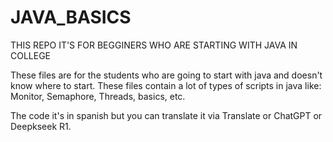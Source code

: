 # JAVA_BASICS
THIS REPO IT'S FOR BEGGINERS WHO ARE STARTING WITH JAVA IN COLLEGE

These files are for the students who are going to start with java and doesn't know where to start. 
These files contain a lot of types of scripts in java like: Monitor, Semaphore, Threads, basics, etc.

The code it's in spanish but you can translate it via Translate or ChatGPT or Deepkseek R1.
